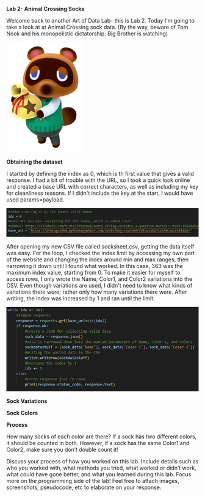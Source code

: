 **Lab 2- Animal Crossing Socks**

Welcome back to another Art of Data Lab- this is Lab 2. Today I'm going to take a look at at Animal Crossing sock data. (By the way, beware of Tom Nook and his monopolistic dictatorship. Big Brother is watching)

![Tom](https://github.com/rubberducky3173/site/blob/master/assets/img/tomnook.png?raw=true)

**Obtaining the dataset**

I started by defining the index as 0, which is th first value that gives a valid response. I had a bit of trouble with the URL, so I took a quick look online and created a base URL with correct characters, as well as including my key for cleanliness reasons. If I didn't include the key at the start, I would have used params=payload. 

![Starter](https://github.com/rubberducky3173/site/blob/master/assets/img/starter.png?raw=true)

After opening my new CSV file called socksheet.csv, getting the data itself was easy. For the loop, I checked the index limit by accessing my own part of the website and changing the index around min and max ranges, then narrowing it down until I found what worked. In this case, 363 was the maximum index value, starting from 0. To make it easier for myself to access rows, I only wrote the Name, Color1, and Color2 variations into the CSV. Even though variations are used, I didn't need to know what kinds of variations there were; rather only how many variations there were. After writing, the index was increased by 1 and ran until the limit.

![Requests](https://github.com/rubberducky3173/site/blob/master/assets/img/requests.png?raw=true)

**Sock Variations**

**Sock Colors**

**Process**

How many socks of each color are there? If a sock has two different colors, it should be counted in both. However, if a sock has the same Color1 and Color2, make sure you don’t double count it!

Discuss your process of how you worked on this lab. Include details such as who you worked with, what methods you tried, what worked or didn’t work, what could have gone better, and what you learned during this lab. Focus more on the programming side of the lab! Feel free to attach images, screenshots, pseudocode, etc to elaborate on your response.
